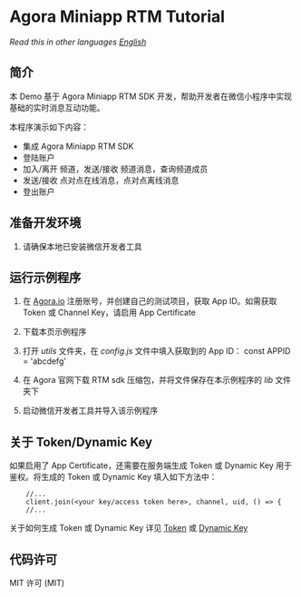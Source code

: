 # Agora Miniapp RTM Tutorial

*Read this in other languages [English](README.md)*

## 简介

本 Demo 基于 Agora Miniapp RTM SDK 开发，帮助开发者在微信小程序中实现基础的实时消息互动功能。

本程序演示如下内容：

* 集成 Agora Miniapp RTM SDK
* 登陆账户
* 加入/离开 频道，发送/接收 频道消息，查询频道成员
* 发送/接收 点对点在线消息，点对点离线消息
* 登出账户

## 准备开发环境
1. 请确保本地已安装微信开发者工具

## 运行示例程序
1. 在 [Agora.io](http://dashboard.agora.io/signin/) 注册账号，并创建自己的测试项目，获取 App ID。如需获取 Token 或 Channel Key，请启用 App Certificate

2. 下载本页示例程序

3. 打开 *utils* 文件夹，在 *config.js* 文件中填入获取到的 App ID：
  const APPID = 'abcdefg'

4. 在 Agora 官网下载 RTM sdk 压缩包，并将文件保存在本示例程序的 *lib* 文件夹下

5. 启动微信开发者工具并导入该示例程序

## 关于 Token/Dynamic Key

如果启用了 App Certificate，还需要在服务端生成 Token 或 Dynamic Key 用于鉴权。将生成的 Token 或 Dynamic Key 填入如下方法中：

    	//...
    	client.join(<your key/access token here>, channel, uid, () => {
    	//...
    	
关于如何生成 Token 或 Dynamic Key 详见 [Token](https://docs.agora.io/cn/2.2/product/Video/Agora%20Basics/key_native?platform=Android) 或 [Dynamic Key](https://docs.agora.io/cn/2.2/product/Video/Agora%20Basics/key_web?platform=Web)

## 代码许可

MIT 许可 (MIT)